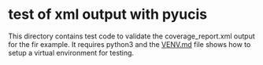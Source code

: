 # test of xml output with pyucis

This directory contains test code to validate the coverage_report.xml
output for the fir example.  It requires python3 and the [VENV.md](VENV.md) 
file shows how to setup a virtual environment for testing.


